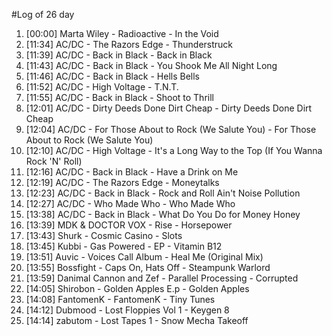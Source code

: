 #Log of 26 day

1. [00:00] Marta Wiley - Radioactive - In the Void
1. [11:34] AC/DC - The Razors Edge - Thunderstruck
1. [11:39] AC/DC - Back in Black - Back in Black
1. [11:43] AC/DC - Back in Black - You Shook Me All Night Long
1. [11:46] AC/DC - Back in Black - Hells Bells
1. [11:52] AC/DC - High Voltage - T.N.T.
1. [11:55] AC/DC - Back in Black - Shoot to Thrill
1. [12:01] AC/DC - Dirty Deeds Done Dirt Cheap - Dirty Deeds Done Dirt Cheap
1. [12:04] AC/DC - For Those About to Rock (We Salute You) - For Those About to Rock (We Salute You)
1. [12:10] AC/DC - High Voltage - It's a Long Way to the Top (If You Wanna Rock 'N' Roll)
1. [12:16] AC/DC - Back in Black - Have a Drink on Me
1. [12:19] AC/DC - The Razors Edge - Moneytalks
1. [12:23] AC/DC - Back in Black - Rock and Roll Ain't Noise Pollution
1. [12:27] AC/DC - Who Made Who - Who Made Who
1. [13:38] AC/DC - Back in Black - What Do You Do for Money Honey
1. [13:39] MDK & DOCTOR VOX - Rise - Horsepower
1. [13:43] Shurk - Cosmic Casino - Slots
1. [13:45] Kubbi - Gas Powered - EP - Vitamin B12
1. [13:51] Auvic - Voices Call Album - Heal Me (Original Mix)
1. [13:55] Bossfight - Caps On, Hats Off - Steampunk Warlord
1. [13:59] Danimal Cannon and Zef - Parallel Processing - Corrupted
1. [14:05] Shirobon - Golden Apples E.p - Golden Apples
1. [14:08] FantomenK - FantomenK - Tiny Tunes
1. [14:12] Dubmood - Lost Floppies Vol 1 - Keygen 8
1. [14:14] zabutom - Lost Tapes 1 - Snow Mecha Takeoff
